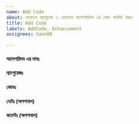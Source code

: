 ```yaml
---
name: Add Code
about: যেকোনো ল্যাংগুয়েজ এ যেকোনো অ্যালগোরিদম এর কোড সাবমিট করুন
title: Add Code
labels: AddCode, Enhancement
assignees: Saon00

---
```


####  অ্যালগরিদম এর নামঃ 
<!---  এখানে অ্যালগরিদম এর নাম লিখুন --->


#### ল্যাংগুয়েজঃ 
<!---  এখানে ল্যাংগুয়েজ এর নাম লিখুন --->


#### কোডঃ 
<!---  এখানে কোড লিখুন --->


#### নোটঃ (অপশনাল)  
<!--- সাথে কোন নোট লিখতে চাইলে এখানে লিখুন --->


#### কমেন্টঃ (অপশনাল)  
<!--- আরও কিছু বলার থাকলে এখানে লিখুন --->

